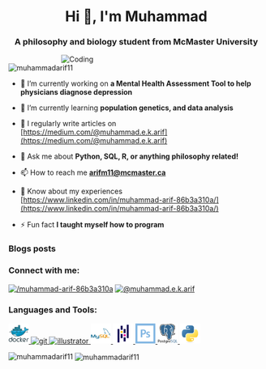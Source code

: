 <h1 align="center">Hi 👋, I'm Muhammad</h1>
<h3 align="center">A philosophy and biology student from McMaster University</h3>
<img align="right" alt="Coding" width="400" src="https://cdn.dribbble.com/users/1162077/screenshots/3848914/programmer.gif">


<p align="left"> <img src="https://komarev.com/ghpvc/?username=muhammadarif11&label=Profile%20views&color=0e75b6&style=flat" alt="muhammadarif11" /> </p>

- 🔭 I’m currently working on **a Mental Health Assessment Tool to help physicians diagnose depression**

- 🌱 I’m currently learning **population genetics, and data analysis**

- 📝 I regularly write articles on [https://medium.com/@muhammad.e.k.arif](https://medium.com/@muhammad.e.k.arif)

- 💬 Ask me about **Python, SQL, R, or anything philosophy related!**

- 📫 How to reach me **arifm11@mcmaster.ca**

- 📄 Know about my experiences [https://www.linkedin.com/in/muhammad-arif-86b3a310a/](https://www.linkedin.com/in/muhammad-arif-86b3a310a/)

- ⚡ Fun fact **I taught myself how to program**

### Blogs posts
<!-- BLOG-POST-LIST:START -->
<!-- BLOG-POST-LIST:END -->

<h3 align="left">Connect with me:</h3>
<p align="left">
<a href="https://linkedin.com/in//muhammad-arif-86b3a310a" target="blank"><img align="center" src="https://raw.githubusercontent.com/rahuldkjain/github-profile-readme-generator/master/src/images/icons/Social/linked-in-alt.svg" alt="/muhammad-arif-86b3a310a" height="30" width="40" /></a>
<a href="https://medium.com/@muhammad.e.k.arif" target="blank"><img align="center" src="https://raw.githubusercontent.com/rahuldkjain/github-profile-readme-generator/master/src/images/icons/Social/medium.svg" alt="@muhammad.e.k.arif" height="30" width="40" /></a>
</p>

<h3 align="left">Languages and Tools:</h3>
<p align="left"> <a href="https://www.docker.com/" target="_blank" rel="noreferrer"> <img src="https://raw.githubusercontent.com/devicons/devicon/master/icons/docker/docker-original-wordmark.svg" alt="docker" width="40" height="40"/> </a> <a href="https://git-scm.com/" target="_blank" rel="noreferrer"> <img src="https://www.vectorlogo.zone/logos/git-scm/git-scm-icon.svg" alt="git" width="40" height="40"/> </a> <a href="https://www.adobe.com/in/products/illustrator.html" target="_blank" rel="noreferrer"> <img src="https://www.vectorlogo.zone/logos/adobe_illustrator/adobe_illustrator-icon.svg" alt="illustrator" width="40" height="40"/> </a> <a href="https://www.mysql.com/" target="_blank" rel="noreferrer"> <img src="https://raw.githubusercontent.com/devicons/devicon/master/icons/mysql/mysql-original-wordmark.svg" alt="mysql" width="40" height="40"/> </a> <a href="https://pandas.pydata.org/" target="_blank" rel="noreferrer"> <img src="https://raw.githubusercontent.com/devicons/devicon/2ae2a900d2f041da66e950e4d48052658d850630/icons/pandas/pandas-original.svg" alt="pandas" width="40" height="40"/> </a> <a href="https://www.photoshop.com/en" target="_blank" rel="noreferrer"> <img src="https://raw.githubusercontent.com/devicons/devicon/master/icons/photoshop/photoshop-line.svg" alt="photoshop" width="40" height="40"/> </a> <a href="https://www.postgresql.org" target="_blank" rel="noreferrer"> <img src="https://raw.githubusercontent.com/devicons/devicon/master/icons/postgresql/postgresql-original-wordmark.svg" alt="postgresql" width="40" height="40"/> </a> <a href="https://www.python.org" target="_blank" rel="noreferrer"> <img src="https://raw.githubusercontent.com/devicons/devicon/master/icons/python/python-original.svg" alt="python" width="40" height="40"/> </a> </p>

<p><img align="left" src="https://github-readme-stats.vercel.app/api/top-langs?username=muhammadarif11&show_icons=true&locale=en&layout=compact" alt="muhammadarif11" /></p>

<p>&nbsp;<img align="center" src="https://github-readme-stats.vercel.app/api?username=muhammadarif11&show_icons=true&locale=en" alt="muhammadarif11" /></p>
